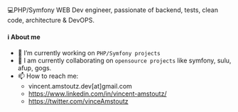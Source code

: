 💻PHP/Symfony WEB Dev engineer, passionate of backend, tests, clean code, architecture & DevOPS.

#### ℹ️ About me 
- 🔭 I’m currently working on `PHP/Symfony projects`
- 👯 I am currently collaborating on `opensource projects` like symfony, sulu, afup, gogs.
- 📫 How to reach me:
  -    vincent.amstoutz.dev[at]gmail.com
  -    https://www.linkedin.com/in/vincent-amstoutz/
  -    https://twitter.com/vinceAmstoutz
